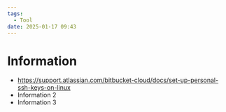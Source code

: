 ```yaml
---
tags:
  - Tool
date: 2025-01-17 09:43
---
```


# Information

- https://support.atlassian.com/bitbucket-cloud/docs/set-up-personal-ssh-keys-on-linux
- Information 2
- Information 3